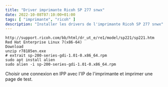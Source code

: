```yaml
---
title: "Driver imprimante Ricoh SP 277 snwx"
date: 2022-10-08T07:10:00+01:00
tags: [ "imprimante", "ricoh" ]
description: "Installer les drivers de l'imprimante Ricoh SP 277 snwx"
---
```


```
http://support.ricoh.com/bb/html/dr_ut_e/re1/model/sp221/sp221.htm
Red Hat Enterprise Linux 7(x86-64)
Download
unzip r78185en.exe
# extrait sp-200-series-gdi-1.01-0.x86_64.rpm
sudo apt install alien
sudo alien -i sp-200-series-gdi-1.01-0.x86_64.rpm
```

Choisir une connexion en IPP avec l'IP de l'imprimante et imprimer une page de test.